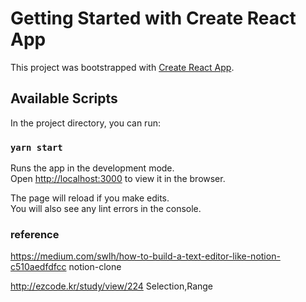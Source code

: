 # Getting Started with Create React App

This project was bootstrapped with [Create React App](https://github.com/facebook/create-react-app).

## Available Scripts

In the project directory, you can run:

### `yarn start`

Runs the app in the development mode.\
Open [http://localhost:3000](http://localhost:3000) to view it in the browser.

The page will reload if you make edits.\
You will also see any lint errors in the console.

### reference

https://medium.com/swlh/how-to-build-a-text-editor-like-notion-c510aedfdfcc
notion-clone

http://ezcode.kr/study/view/224
Selection,Range

